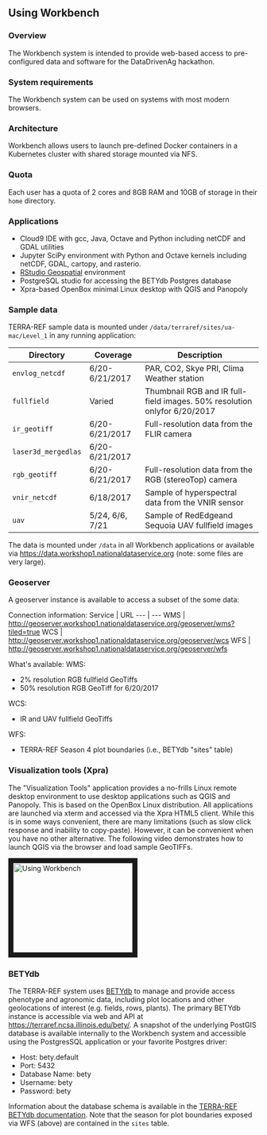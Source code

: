 ## Using Workbench

### Overview

The Workbench system is intended to provide web-based access to pre-configured data and software for the DataDrivenAg hackathon.

### System requirements
The Workbench system can be used on systems with most modern browsers. 

### Architecture
Workbench allows users to launch pre-defined Docker containers in a Kubernetes cluster with shared storage mounted via NFS.

### Quota
Each user has a quota of 2 cores and 8GB RAM and 10GB of storage in their `home` directory.

### Applications

* Cloud9 IDE with gcc, Java, Octave and Python including netCDF and GDAL utilities
* Jupyter SciPy environment with Python and Octave kernels including netCDF, GDAL, cartopy, and rasterio.
* [RStudio Geospatial](https://github.com/rocker-org/geospatial) environment
* PostgreSQL studio for accessing the BETYdb Postgres database
* Xpra-based OpenBox minimal Linux desktop with QGIS and Panopoly

### Sample data

TERRA-REF sample data is mounted under `/data/terraref/sites/ua-mac/Level_1` in any running application:

Directory | Coverage | Description 
--- | --- | ---
`envlog_netcdf` | 6/20-6/21/2017 | PAR, CO2, Skye PRI, Clima Weather station 
`fullfield`|  Varied | Thumbnail RGB and IR full-field images. 50% resolution onlyfor 6/20/2017 
`ir_geotiff`| 6/20-6/21/2017 |  Full-resolution data from the FLIR camera
`laser3d_mergedlas`| 6/20-6/21/2017 | 
`rgb_geotiff`| 6/20-6/21/2017 | Full-resolution data from the RGB (stereoTop) camera
`vnir_netcdf`| 6/18/2017 |  Sample of hyperspectral data from the VNIR sensor
`uav` | 5/24, 6/6, 7/21 | Sample of RedEdgeand Sequoia UAV fullfield images

The data is mounted under `/data` in all Workbench applications or available via https://data.workshop1.nationaldataservice.org (note: some files are very large).

### Geoserver
A geoserver instance is available to access a subset of the some data:

Connection information:
Service | URL
--- | ---
WMS | http://geoserver.workshop1.nationaldataservice.org/geoserver/wms?tiled=true
WCS | http://geoserver.workshop1.nationaldataservice.org/geoserver/wcs
WFS | http://geoserver.workshop1.nationaldataservice.org/geoserver/wfs


What's available:
WMS:
* 2% resolution RGB fullfield GeoTiffs
* 50% resolution RGB GeoTiff for 6/20/2017

WCS:
* IR and UAV fullfield GeoTiffs

WFS:
* TERRA-REF Season 4 plot boundaries (i.e., BETYdb "sites" table)


### Visualization tools (Xpra)
The "Visualization Tools" application provides a no-frills Linux remote desktop environment to use desktop applications such as QGIS and Panopoly.  This is based on the OpenBox Linux distribution.  All applications are launched via xterm and accessed via the Xpra HTML5 client.  While this is in some ways convenient, there are many limitations (such as slow click response and inability to copy-paste). However, it can be convenient when you have no other alternative. The following video demonstrates how to launch QGIS via the browser and load sample GeoTIFFs.

<a href="http://www.youtube.com/watch?feature=player_embedded&v=6UYWpS9lzxs" target="_blank"><img src="http://img.youtube.com/vi/6UYWpS9lzxs/0.jpg"  alt="Using Workbench" width="240" height="180" border="10" /></a>

### BETYdb
The TERRA-REF system uses [BETYdb](https://terraref.gitbooks.io/terraref-documentation/content/user/using-betydb.html) to manage and provide access phenotype and agronomic data, including plot locations and other geolocations of interest (e.g. fields, rows, plants).  The primary BETYdb instance is accessible via web and API at https://terraref.ncsa.illinois.edu/bety/.  A snapshot of the underlying PostGIS database is available internally to the Workbench system and accessible using the PostgresSQL application or your favorite Postgres driver:

* Host: bety.default
* Port: 5432
* Database Name: bety
* Username: bety
* Password: bety

Information about the database schema is available in the [TERRA-REF BETYdb documentation](https://terraref.ncsa.illinois.edu/bety/schemas).  Note that the season for plot boundaries exposed via WFS (above) are contained in the `sites` table.




